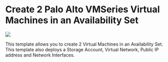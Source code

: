 # Create 2 Palo Alto VMSeries Virtual Machines in an Availability Set

<a href="https://portal.azure.com/#create/Microsoft.Template/uri/https%3A%2F%2Fraw.githubusercontent.com%2Fcegloff%2FpaloDeploy1%2Fmaster%2Fazuredeploy.json" target="_blank">
    <img src="http://azuredeploy.net/deploybutton.png"/>
</a>


This template allows you to create 2 Virtual Machines in an Availability Set. This template also deploys a Storage Account, Virtual Network, Public IP address and Network Interfaces.


